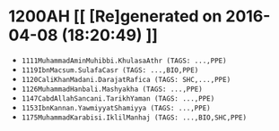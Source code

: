 # 1200AH [[ [Re]generated on 2016-04-08 (18:20:49) ]]

* `1111MuhammadAminMuhibbi.KhulasaAthr (TAGS: ...,PPE)`
* `1119IbnMacsum.SulafaCasr (TAGS: ...,BIO,PPE)`
* `1120CaliKhanMadani.DarajatRafica (TAGS: SHC,...,PPE)`
* `1126MuhammadHanbali.Mashyakha (TAGS: ...,PPE)`
* `1147CabdAllahSancani.TarikhYaman (TAGS: ...,PPE)`
* `1153IbnKannan.YawmiyyatShamiyya (TAGS: ...,PPE)`
* `1175MuhammadKarabisi.IklilManhaj (TAGS: ...,BIO,SHC,PPE)`

